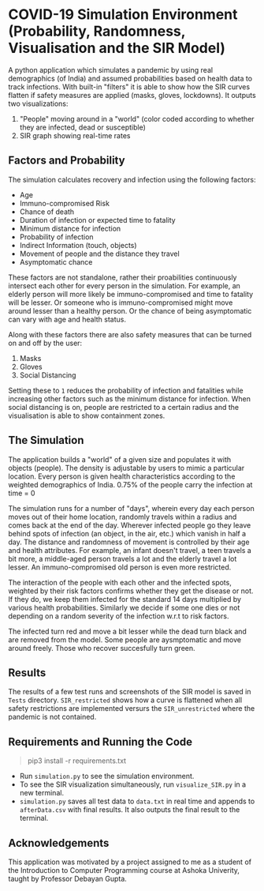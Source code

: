 # COVID-19 Simulation Environment (Probability, Randomness, Visualisation and the SIR Model) 

A python application which simulates a pandemic by using real demographics (of India) and assumed probabilities based on health data to track infections. With built-in "filters" it is able to show how the SIR curves flatten if safety measures are applied (masks, gloves, lockdowns). It outputs two visualizations:

1. "People" moving around in a "world" (color coded according to whether they are infected, dead or susceptible)
2. SIR graph showing real-time rates 

## Factors and Probability 

The simulation calculates recovery and infection using the following factors:

* Age
* Immuno-compromised Risk
* Chance of death
* Duration of infection or expected time to fatality
* Minimum distance for infection
* Probability of infection
* Indirect Information (touch, objects)
* Movement of people and the distance they travel
* Asymptomatic chance

These factors are not standalone, rather their proabilities continuously intersect each other for every person in the simulation. For example, an elderly person will more likely be immuno-compromised and time to fatality will be lesser. Or someone who is immuno-compromised might move around lesser than a healthy person. Or the chance of being asymptomatic can vary with age and health status. 

Along with these factors there are also safety measures that can be turned on and off by the user:

1. Masks
2. Gloves
3. Social Distancing

Setting these to `1` reduces the probability of infection and fatalities while increasing other factors such as the minimum distance for infection. When social distancing is on, people are restricted to a certain radius and the visualisation is able to show containment zones. 

## The Simulation

The application builds a "world" of a given size and populates it with objects (people). The density is adjustable by users to mimic a particular location. Every person is given health characteristics according to the weighted demographics of India. 0.75% of the people carry the infection at time = 0

The simulation runs for a number of "days", wherein every day each person moves out of their home location, randomly travels within a radius and comes back at the end of the day. Wherever infected people go they leave behind spots of infection (an object, in the air, etc.) which vanish in half a day. The distance and randomness of movement is controlled by their age and health attributes. For example, an infant doesn't travel, a teen travels a bit more, a middle-aged person travels a lot and the elderly travel a lot lesser. An immuno-compromised old person is even more restricted.

The interaction of the people with each other and the infected spots, weighted by their risk factors confirms whether they get the disease or not. If they do, we keep them infected for the standard 14 days multiplied by various health probabilities. Similarly we decide if some one dies or not depending on a random severity of the infection w.r.t to risk factors. 

The infected turn red and move a bit lesser while the dead turn black and are removed from the model. Some people are aysmptomatic and move around freely. Those who recover succesfully turn green.

## Results
 
The results of a few test runs and screenshots of the SIR model is saved in `Tests` directory. `SIR_restricted` shows how a curve is flattened when all safety restrictions are implemented versurs the `SIR_unrestricted` where the pandemic is not contained.

## Requirements and Running the Code

> pip3 install -r requirements.txt

* Run `simulation.py` to see the simulation environment. 
* To see the SIR visualization simultaneously, run `visualize_SIR.py` in a new terminal. 
* `simulation.py` saves all test data to `data.txt` in real time and appends to `afterData.csv` with final results. It also outputs the final result to the terminal.

## Acknowledgements

This application was motivated by a project assigned to me as a student of the Introduction to Computer Programming course at Ashoka Univerity, taught by Professor Debayan Gupta.
